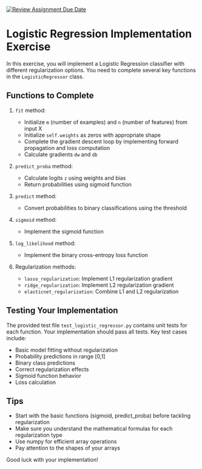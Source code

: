 [![Review Assignment Due Date](https://classroom.github.com/assets/deadline-readme-button-22041afd0340ce965d47ae6ef1cefeee28c7c493a6346c4f15d667ab976d596c.svg)](https://classroom.github.com/a/j6Hnhn72)
# Logistic Regression Implementation Exercise

In this exercise, you will implement a Logistic Regression classifier with different regularization options. You need to complete several key functions in the `LogisticRegressor` class.

## Functions to Complete

1. `fit` method:
    - Initialize `m` (number of examples) and `n` (number of features) from input X
    - Initialize `self.weights` as zeros with appropriate shape
    - Complete the gradient descent loop by implementing forward propagation and loss computation
    - Calculate gradients `dw` and `db`

2. `predict_proba` method:
    - Calculate logits `z` using weights and bias
    - Return probabilities using sigmoid function

3. `predict` method:
    - Convert probabilities to binary classifications using the threshold

4. `sigmoid` method:
    - Implement the sigmoid function

5. `log_likelihood` method:
    - Implement the binary cross-entropy loss function

6. Regularization methods:
    - `lasso_regularization`: Implement L1 regularization gradient
    - `ridge_regularization`: Implement L2 regularization gradient
    - `elasticnet_regularization`: Combine L1 and L2 regularization

## Testing Your Implementation

The provided test file `test_logistic_regressor.py` contains unit tests for each function. Your implementation should pass all tests. Key test cases include:

- Basic model fitting without regularization
- Probability predictions in range [0,1]
- Binary class predictions
- Correct regularization effects
- Sigmoid function behavior
- Loss calculation

## Tips
- Start with the basic functions (sigmoid, predict_proba) before tackling regularization
- Make sure you understand the mathematical formulas for each regularization type
- Use numpy for efficient array operations
- Pay attention to the shapes of your arrays

Good luck with your implementation!
